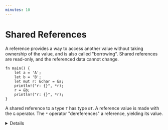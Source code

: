 ```yaml
---
minutes: 10
---
```


# Shared References

A reference provides a way to access another value without taking ownership of
the value, and is also called "borrowing". Shared references are read-only, and
the referenced data cannot change.

<!-- mdbook-xgettext: skip -->

```rust,editable
fn main() {
    let a = 'A';
    let b = 'B';
    let mut r: &char = &a;
    println!("r: {}", *r);
    r = &b;
    println!("r: {}", *r);
}
```

A shared reference to a type `T` has type `&T`. A reference value is made with
the `&` operator. The `*` operator "dereferences" a reference, yielding its
value.

<details>

- References can never be null in Rust, so null checking is not necessary.

- A reference is said to "borrow" the value it refers to, and this is a good
  model for students not familiar with pointers: code can use the reference to
  access the value, but is still "owned" by the original variable. The course
  will get into more detail on ownership in day 3.

- References are implemented as pointers, and a key advantage is that they can
  be much smaller than the thing they point to. Students familiar with C or C++
  will recognize references as pointers. Later parts of the course will cover
  how Rust prevents the memory-safety bugs that come from using raw pointers.

- Rust does not automatically create references for you - the `&` is always
  required.

- Rust will auto-dereference in some cases, in particular when invoking methods
  (try `r.is_ascii()`). There is no need for an `->` operator like in C++.

- In this example, `r` is mutable so that it can be reassigned (`r = &b`). Note
  that this re-binds `r`, so that it refers to something else. This is different
  from C++, where assignment to a reference changes the referenced value.

- A shared reference does not allow modifying the value it refers to, even if
  that value was mutable. Try `*r = 'X'`.

- Rust is tracking the lifetimes of all references to ensure they live long
  enough. Dangling references cannot occur in safe Rust. `x_axis` would return a
  reference to `point`, but `point` will be deallocated when the function
  returns, so this will not compile.

- We will talk more about borrowing when we get to ownership.

</details>
